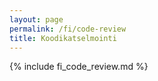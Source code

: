 ```yaml
---
layout: page
permalink: /fi/code-review
title: Koodikatselmointi
---
```


{% include fi_code_review.md %}
